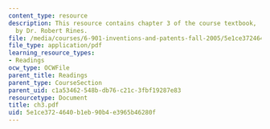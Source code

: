 ```yaml
---
content_type: resource
description: This resource contains chapter 3 of the course textbook, 'Create or Perish',
  by Dr. Robert Rines.
file: /media/courses/6-901-inventions-and-patents-fall-2005/5e1ce3724640b1eb90b4e3965b46280f_ch3.pdf
file_type: application/pdf
learning_resource_types:
- Readings
ocw_type: OCWFile
parent_title: Readings
parent_type: CourseSection
parent_uid: c1a53462-548b-db76-c21c-3fbf19287e83
resourcetype: Document
title: ch3.pdf
uid: 5e1ce372-4640-b1eb-90b4-e3965b46280f
---
```

